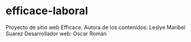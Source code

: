 # efficace-laboral
Proyecto de sitio web Efficace.
Autora de los contenidos: Leslye Maribel Suarez
Desarrollador web: Oscar Román
